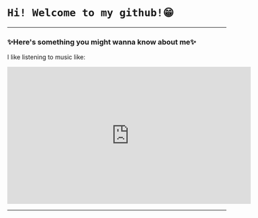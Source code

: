  # `Hi! Welcome to my github!😁`

---

### ✨Here's something you might wanna know about me✨

I like listening to music like:

<iframe width="560" height="315" src="https://www.youtube.com/embed/mh-E_c6TEv0" title="YouTube video player" frameborder="0" allow="accelerometer; autoplay; clipboard-write; encrypted-media; gyroscope; picture-in-picture" allowfullscreen></iframe>

---
